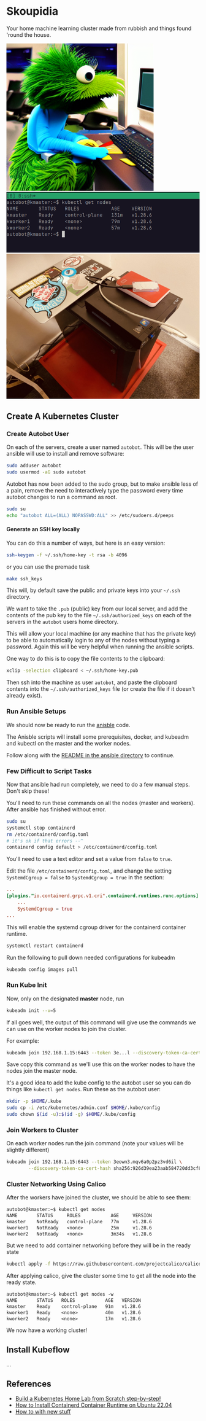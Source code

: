 # Skoupidia

Your home machine learning cluster made from rubbish and things found 'round the house.

![Oscar the Grouch making Science from Skoupidia](./docs/a_oscar.png)
![using the terminal](./docs/b_terminal.png)
![and a bunch of skoupidia!](./docs/c_cluster.jpg)

## Create A Kubernetes Cluster

### Create Autobot User

On each of the servers, create a user named `autobot`. This will be the user ansible will use to install and remove software:

```bash
sudo adduser autobot
sudo usermod -aG sudo autobot
```

Autobot has now been added to the sudo group, but to make ansible less of a pain, remove the need to interactively type the password every time autobot changes to run a command as root.

```bash
sudo su
echo "autobot ALL=(ALL) NOPASSWD:ALL" >> /etc/sudoers.d/peeps
```

#### Generate an SSH key locally

You can do this a number of ways, but here is an easy version:

```bash
ssh-keygen -f ~/.ssh/home-key -t rsa -b 4096
```

or you can use the premade task

```bash
make ssh_keys
```

This will, by default save the public and private keys into your `~/.ssh` directory.

We want to take the `.pub` (public) key from our local server, and add the contents of the pub key to the file `~/.ssh/authorized_keys` on each of the servers in the `autobot` users home directory.

This will allow your local machine (or any machine that has the private key) to be able to automatically login to any of the nodes without typing a password. Again this will be very helpful when running the ansible scripts.

One way to do this is to copy the file contents to the clipboard:

```bash
xclip -selection clipboard < ~/.ssh/home-key.pub
```

Then ssh into the machine as user `autobot`, and paste the clipboard contents into the `~/.ssh/authorized_keys` file (or create the file if it doesn't already exist).

### Run Ansible Setups

We should now be ready to run the [anisble](./ansible/README.md) code.

The Anisble scripts will install some prerequisites, docker, and kubeadm and kubectl on the master and the worker nodes.

Follow along with the [README in the ansible directory](./ansible/README.md) to continue.

### Few Difficult to Script Tasks

Now that ansible had run completely, we need to do a few manual steps. Don't skip these!

You'll need to run these commands on all the nodes (master and workers). After ansible has finished without error.

```bash
sudo su
systemctl stop containerd
rm /etc/containerd/config.toml
# it's ok if that errors --^
containerd config default > /etc/containerd/config.toml
```

You'll need to use a text editor and set a value from `false` to `true`. 

Edit the file `/etc/containerd/config.toml`, and change the setting `SystemdCgroup = false` to `SystemdCgroup = true` in the section:

```toml
...
[plugins."io.containerd.grpc.v1.cri".containerd.runtimes.runc.options]
    ...
    SystemdCgroup = true
...
```

This will enable the systemd cgroup driver for the containerd container runtime.

```bash
systemctl restart containerd
```

Run the following to pull down needed configurations for kubeadm

```bash
kubeadm config images pull
```

### Run Kube Init

Now, only on the designated **master** node, run

```bash
kubeadm init --v=5
```

If all goes well, the output of this command will give use the commands we can use on the worker nodes to join the cluster.

For example:

```bash
kubeadm join 192.168.1.15:6443 --token 3e...l --discovery-token-ca-cert-hash sha256:65...ec 
```

Save copy this command as we'll use this on the worker nodes to have the nodes join the master node.

It's a good idea to add the kube config to the autobot user so you can do things like `kubectl get nodes`. Run these as the autobot user:

```bash
mkdir -p $HOME/.kube
sudo cp -i /etc/kubernetes/admin.conf $HOME/.kube/config
sudo chown $(id -u):$(id -g) $HOME/.kube/config
```

### Join Workers to Cluster

On each worker nodes run the join command (note your values will be slightly different)

```bash
kubeadm join 192.168.1.15:6443 --token 3eown3.mqv6a0p2pz3vd6il \
        --discovery-token-ca-cert-hash sha256:926d39ea23aab584720dd3cf846124dc4b08bddd2021b18252a8e7e9dee765ec
```

### Cluster Networking Using Calico

After the workers have joined the cluster, we should be able to see them:

```
autobot@kmaster:~$ kubectl get nodes
NAME       STATUS     ROLES           AGE     VERSION
kmaster    NotReady   control-plane   77m     v1.28.6
kworker1   NotReady   <none>          25m     v1.28.6
kworker2   NotReady   <none>          3m34s   v1.28.6
```

But we need to add container networking before they will be in the ready state

```bash
kubectl apply -f https://raw.githubusercontent.com/projectcalico/calico/v3.26.1/manifests/calico.yaml
```

After applying calico, give the cluster some time to get all the node into the ready state.

```
autobot@kmaster:~$ kubectl get nodes -w
NAME       STATUS   ROLES           AGE   VERSION
kmaster    Ready    control-plane   91m   v1.28.6
kworker1   Ready    <none>          40m   v1.28.6
kworker2   Ready    <none>          17m   v1.28.6
```

We now have a working cluster!

## Install Kubeflow

...

## References

- [Build a Kubernetes Home Lab from Scratch step-by-step!](https://www.youtube.com/watch?v=_WW16Sp8-Jw)
- [How to Install Containerd Container Runtime on Ubuntu 22.04](https://www.howtoforge.com/how-to-install-containerd-container-runtime-on-ubuntu-22-04/)
- [How to with new stuff](https://v1-28.docs.kubernetes.io/docs/setup/production-environment/tools/kubeadm/install-kubeadm/)



